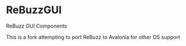 # ReBuzzGUI
ReBuzz GUI Components

This is a fork attempting to port ReBuzz to Avalonia for other OS support
